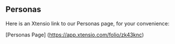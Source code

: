 ## Personas

Here is an Xtensio link to our Personas page, for your convenience:

[Personas Page] (https://app.xtensio.com/folio/zk43knc)
